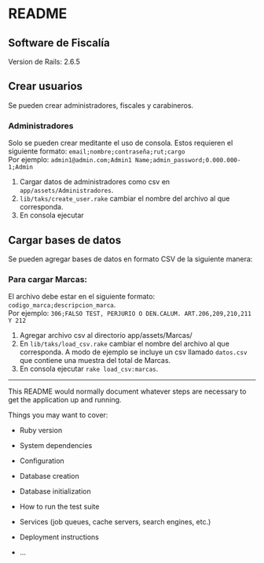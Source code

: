 # README
## Software de Fiscalía
Version de Rails: 2.6.5

## Crear usuarios
Se pueden crear administradores, fiscales y carabineros.

### Administradores
Solo se pueden crear meditante el uso de consola.
Estos requieren el siguiente formato: `email;nombre;contraseña;rut;cargo`\
Por ejemplo: `admin1@admin.com;Admin1 Name;admin_password;0.000.000-1;Admin`

1. Cargar datos de administradores como csv en `app/assets/Administradores`.
2. `lib/taks/create_user.rake` cambiar el nombre del archivo al que corresponda. 
3. En consola ejecutar 

## Cargar bases de datos
Se pueden agregar bases de datos en formato CSV de la siguiente manera:

### Para cargar Marcas:
El archivo debe estar en el siguiente formato: `codigo_marca;descripcion_marca`.\
Por ejemplo: `306;FALSO TEST, PERJURIO O DEN.CALUM. ART.206,209,210,211 Y 212`

1. Agregar archivo csv al directorio app/assets/Marcas/
2. En `lib/taks/load_csv.rake` cambiar el nombre del archivo al que corresponda. 
A modo de ejemplo se incluye un csv llamado `datos.csv` que contiene una muestra
del total de Marcas.
3. En consola ejecutar `rake load_csv:marcas`.

---
This README would normally document whatever steps are necessary to get the
application up and running.

Things you may want to cover:

* Ruby version

* System dependencies

* Configuration

* Database creation

* Database initialization

* How to run the test suite

* Services (job queues, cache servers, search engines, etc.)

* Deployment instructions

* ...
